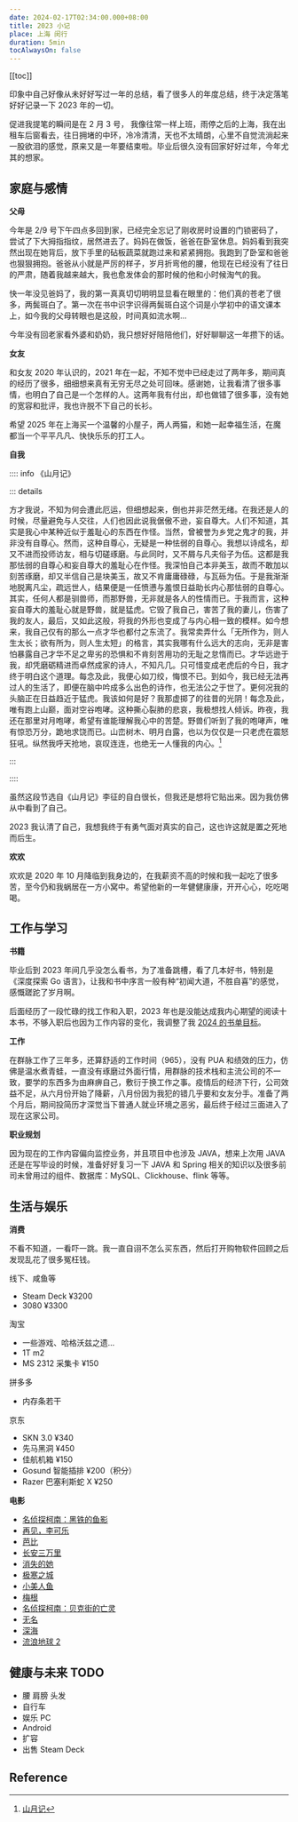 ```yaml
---
date: 2024-02-17T02:34:00.000+08:00
title: 2023 小记
place: 上海 闵行
duration: 5min
tocAlwaysOn: false
---
```


[[toc]]

印象中自己好像从未好好写过一年的总结，看了很多人的年度总结，终于决定落笔好好记录一下 2023 年的一切。

促进我提笔的瞬间是在 2 月 3 号， 我像往常一样上班，雨停之后的上海，我在出租车后窗看去，往日拥堵的中环，冷冷清清，天也不太晴朗，心里不自觉流淌起来一股欲泪的感觉，原来又是一年要结束啦。毕业后很久没有回家好好过年，今年尤其的想家。

## 家庭与感情

**父母**

今年是 2/9 号下午四点多回到家，已经完全忘记了刚收房时设置的门锁密码了，尝试了下大拇指指纹，居然进去了。妈妈在做饭，爸爸在卧室休息。妈妈看到我突然出现在她背后，放下手里的砧板蔬菜就跑过来和紧紧拥抱。我跑到了卧室和爸爸也狠狠拥抱。爸爸从小就是严厉的样子，岁月折弯他的腰，他现在已经没有了往日的严肃，随着我越来越大，我也愈发体会的那时候的他和小时候淘气的我。

快一年没见爸妈了，我的第一真真切切明明显显看在眼里的：他们真的苍老了很多，两鬓斑白了。第一次在书中识字识得两鬓斑白这个词是小学初中的语文课本上，如今我的父母转眼也是这般，时间真如流水啊...

今年没有回老家看外婆和奶奶，我只想好好陪陪他们，好好聊聊这一年攒下的话。

**女友**

和女友 2020 年认识的，2021 年在一起，不知不觉中已经走过了两年多，期间真的经历了很多，细细想来真有无穷无尽之处可回味。感谢她，让我看清了很多事情，也明白了自己是一个怎样的人。这两年我有付出，却也做错了很多事，没有她的宽容和批评，我也许脱不下自己的长衫。

希望 2025 年在上海买一个温馨的小屋子，两人两猫，和她一起幸福生活，在魔都当一个平平凡凡、快快乐乐的打工人。

**自我**

:::: info 《山月记》

::: details

方才我说，不知为何会遭此厄运，但细想起来，倒也并非茫然无绪。在我还是人的时候，尽量避免与人交往，人们也因此说我倨傲不逊，妄自尊大。人们不知道，其实是我心中某种近似于羞耻心的东西在作怪。当然，曾被誉为乡党之鬼才的我，并非没有自尊心。然而，这种自尊心，无疑是一种怯弱的自尊心。我想以诗成名，却又不进而投师访友，相与切磋琢磨。与此同时，又不屑与凡夫俗子为伍。这都是我那怯弱的自尊心和妄自尊大的羞耻心在作怪。我深怕自己本非美玉，故而不敢加以刻苦琢磨，却又半信自己是块美玉，故又不肯庸庸碌碌，与瓦砾为伍。于是我渐渐地脱离凡尘，疏远世人，结果便是一任愤懑与羞恨日益助长内心那怯弱的自尊心。其实，任何人都是驯兽师，而那野兽，无非就是各人的性情而已。于我而言，这种妄自尊大的羞耻心就是野兽，就是猛虎。它毁了我自己，害苦了我的妻儿，伤害了我的友人，最后，又如此这般，将我的外形也变成了与内心相一致的模样。如今想来，我自己仅有的那么一点才华也都付之东流了。我常卖弄什么「无所作为，则人生太长；欲有所为，则人生太短」的格言，其实我哪有什么远大的志向，无非是害怕暴露自己才华不足之卑劣的恐惧和不肯刻苦用功的无耻之怠惰而已。才华远逊于我，却凭磨砺精进而卓然成家的诗人，不知凡几。只可惜变成老虎后的今日，我才终于明白这个道理。每念及此，我便心如刀绞，悔恨不已。到如今，我已经无法再过人的生活了，即便在脑中吟成多么出色的诗作，也无法公之于世了。更何况我的头脑正在日益趋近于猛虎。我该如何是好？我那虚掷了的往昔的光阴！每念及此，唯有跑上山巅，面对空谷咆哮。这种撕心裂肺的悲哀，我极想找人倾诉。昨夜，我还在那里对月咆哮，希望有谁能理解我心中的苦楚。野兽们听到了我的咆哮声，唯有惊恐万分，跪地求饶而已。山峦树木、明月白露，也以为仅仅是一只老虎在震怒狂吼。纵然我呼天抢地，哀叹连连，也绝无一人懂我的内心。[^山月记]

:::

::::

虽然这段节选自《山月记》李征的自白很长，但我还是想将它贴出来。因为我仿佛从中看到了自己。

2023 我认清了自己，我想我终于有勇气面对真实的自己，这也许这就是置之死地而后生。

**欢欢**

欢欢是 2020 年 10 月降临到我身边的，在我薪资不高的时候和我一起吃了很多苦，至今仍和我蜗居在一方小窝中。希望他新的一年健健康康，开开心心，吃吃喝喝。

## 工作与学习

**书籍**

毕业后到 2023 年间几乎没怎么看书，为了准备跳槽，看了几本好书，特别是 《深度探索 Go 语言》，让我和书中序言一般有种“初闻大道，不胜自喜”的感觉，感慨蹉跎了岁月啊。

<Book
title="深度探索 Go 语言"
desc="书中通过探索示例和源码分析：指针、函数栈帧、调用约定、变量逃逸、Function Value、包、defer panic、 方法、Method Value、组合式继承、接口、类型断言、反射、goroutine、抢占式调度、同步、堆和栈的管理，以及 gc 等实现原理。"
logo="https://cdn.alomerry.com/blog/assets/img/links/booklists/explore-go-runtime.jpg"
link="https://book.douban.com/subject/36104087/"
/>

<Book
title="MySQL 是怎样运行的"
desc="《MySQL是怎样运行的：从根儿上理解 MySQL》采用诙谐幽默的表达方式，对MySQL的底层运行原理进行了介绍，内容涵盖了使用MySQL的同学在求职面试和工作中常见的一些核心概念。"
logo="https://cdn.alomerry.com/blog/assets/img/links/booklists/how-mysql-work.jpg"
link="https://book.douban.com/subject/35231266/"
/>

<Book
title="Kubernetes in Action"
desc="《Kubernetes in Action中文版》主要讲解如何在 Kubernetes 中部署分布式容器应用。通过在 Kubernetes 中部署一个应用程序，一点点增加功能，逐步加深我们对于 Kubernetes 架构的理解和操作的实践。在本书的后面部分，也可以学习一些高阶的主题，比如监控、调试及伸缩。"
logo="https://cdn.alomerry.com/blog/assets/img/links/booklists/kubernetes-in-action.jpg"
link="https://book.douban.com/subject/30418855/"
/>

后面经历了一段忙碌的找工作和入职，2023 年也是没能达成我内心期望的阅读十本书，不够入职后也因为工作内容的变化，我调整了我 [2024 的书单目标](https://flowus.cn/alomerry/share/03d0ad27-0b99-415a-8aec-2c5cf979f1f5)。

**工作**

在群脉工作了三年多，还算舒适的工作时间（965），没有 PUA 和绩效的压力，仿佛是温水煮青蛙，一直没有琢磨过外面行情，用群脉的技术栈和主流公司的不一致，要学的东西多为由麻痹自己，敷衍于换工作之事。疫情后的经济下行，公司效益不足，从六月份开始了降薪，八月份因为我犯的错几乎要和女友分手。准备了两个月后，期间投简历才深觉当下普通人就业环境之恶劣，最后终于经过三面进入了现在这家公司。

**职业规划**

因为现在的工作内容偏向监控业务，并且项目中也涉及 JAVA，想来上次用 JAVA 还是在写毕设的时候，准备好好复习一下 JAVA 和 Spring 相关的知识以及很多前司未曾用过的组件、数据库：MySQL、Clickhouse、flink 等等。


## 生活与娱乐

**消费**

不看不知道，一看吓一跳。我一直自诩不怎么买东西，然后打开购物软件回顾之后发现乱花了很多冤枉钱。

线下、咸鱼等

- Steam Deck ¥3200
- 3080 ¥3300

淘宝

- 一些游戏、哈格沃兹之遗...
- 1T m2
- MS 2312 采集卡 ¥150

拼多多

- 内存条若干

京东

- SKN 3.0 ¥340
- 先马黑洞 ¥450
- 佳航机箱 ¥150
- Gosund 智能插排 ¥200（积分）
- Razer 巴塞利斯蛇 X ¥250


**电影**

- [名侦探柯南：黑铁的鱼影](https://movie.douban.com/subject/35873969/)
- [再见，李可乐](https://movie.douban.com/subject/35943827/)
- [芭比](https://movie.douban.com/subject/4058939/)
- [长安三万里](https://movie.douban.com/subject/36035676/)
- [消失的她](https://movie.douban.com/subject/35660795/)
- [极寒之城](https://movie.douban.com/subject/30450557/)
- [小美人鱼](https://movie.douban.com/subject/27601044/)
- [梅根](https://movie.douban.com/subject/30277290/)
- [名侦探柯南：贝克街的亡灵](https://movie.douban.com/subject/2286642/)
- [无名](https://movie.douban.com/subject/35372742/)
- [深海](https://movie.douban.com/subject/26649682/)
- [流浪地球 2](https://movie.douban.com/subject/35267208/)

## 健康与未来 TODO

- 腰 肩膀 头发
- 自行车
- 娱乐 PC
- Android
- 扩容
- 出售 Steam Deck

## Reference

[^山月记]: [山月记](https://book.douban.com/subject/30394154/)
